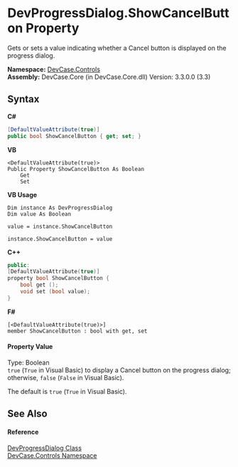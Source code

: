 # DevProgressDialog.ShowCancelButton Property 
 

Gets or sets a value indicating whether a Cancel button is displayed on the progress dialog.

**Namespace:**&nbsp;<a href="N_DevCase_Controls">DevCase.Controls</a><br />**Assembly:**&nbsp;DevCase.Core (in DevCase.Core.dll) Version: 3.3.0.0 (3.3)

## Syntax

**C#**<br />
``` C#
[DefaultValueAttribute(true)]
public bool ShowCancelButton { get; set; }
```

**VB**<br />
``` VB
<DefaultValueAttribute(true)>
Public Property ShowCancelButton As Boolean
	Get
	Set
```

**VB Usage**<br />
``` VB Usage
Dim instance As DevProgressDialog
Dim value As Boolean

value = instance.ShowCancelButton

instance.ShowCancelButton = value
```

**C++**<br />
``` C++
public:
[DefaultValueAttribute(true)]
property bool ShowCancelButton {
	bool get ();
	void set (bool value);
}
```

**F#**<br />
``` F#
[<DefaultValueAttribute(true)>]
member ShowCancelButton : bool with get, set

```


#### Property Value
Type: Boolean<br />`true` (`True` in Visual Basic) to display a Cancel button on the progress dialog; otherwise, `false` (`False` in Visual Basic). 

 The default is `true` (`True` in Visual Basic).

## See Also


#### Reference
<a href="T_DevCase_Controls_DevProgressDialog">DevProgressDialog Class</a><br /><a href="N_DevCase_Controls">DevCase.Controls Namespace</a><br />